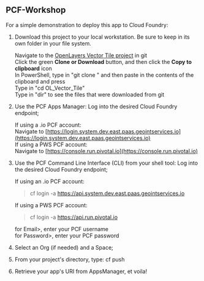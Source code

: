 ## PCF-Workshop

For a simple demonstration to deploy this app to Cloud Foundry:

1. Download this project to your local workstation. Be sure to keep in its own folder in your file system.

   Navigate to the [OpenLayers Vector Tile project](https://github.com/lnguyen2341/OL_Vector_Tile) in git  
   Click the green **Clone or Download** button, and then click the **Copy to clipboard** icon  
   In PowerShell, type in "git clone " and then paste in the contents of the clipboard and press <Enter>  
   Type in "cd OL_Vector_Tile"  
   Type in "dir" to see the files that were downloaded from git

2. Use the PCF Apps Manager: Log into the desired Cloud Foundry endpoint;

   If using a .io PCF account:  
   Navigate to [https://login.system.dev.east.paas.geointservices.io](https://login.system.dev.east.paas.geointservices.io)   
   If using a PWS PCF account:   
   Navigate to [https://console.run.pivotal.io](https://console.run.pivotal.io)

3. Use the PCF Command Line Interface (CLI) from your shell tool: Log into the desired Cloud Foundry endpoint;

   If using an .io PCF account:  
   > cf login -a https://api.system.dev.east.paas.geointservices.io

   If using a PWS PCF account:  
   > cf login -a https://api.run.pivotal.io

   for Email>, enter your PCF username  
   for Password>, enter your PCF password  

4. Select an Org (if needed) and a Space;
5. From your project's directory, type: cf push
6. Retrieve your app's URI from AppsManager, et voila!
